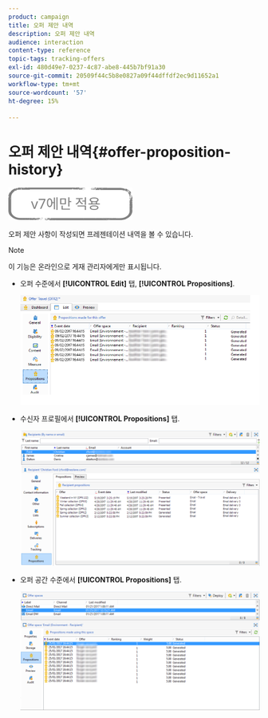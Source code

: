 ```yaml
---
product: campaign
title: 오퍼 제안 내역
description: 오퍼 제안 내역
audience: interaction
content-type: reference
topic-tags: tracking-offers
exl-id: 480d49e7-0237-4c87-abe8-445b7bf91a30
source-git-commit: 20509f44c5b8e0827a09f44dffdf2ec9d11652a1
workflow-type: tm+mt
source-wordcount: '57'
ht-degree: 15%

---
```


# 오퍼 제안 내역{#offer-proposition-history}

![](../../assets/v7-only.svg)

오퍼 제안 사항이 작성되면 프레젠테이션 내역을 볼 수 있습니다.

>[!NOTE]
>
>이 기능은 온라인으로 게재 관리자에게만 표시됩니다.

* 오퍼 수준에서 **[!UICONTROL Edit]** 탭, **[!UICONTROL Propositions]**.

   ![](assets/offer_followup_006.png)

* 수신자 프로필에서 **[!UICONTROL Propositions]** 탭.

   ![](assets/offer_followup_002.png)

* 오퍼 공간 수준에서 **[!UICONTROL Propositions]** 탭.

   ![](assets/offer_space_prop_001_b.png)
